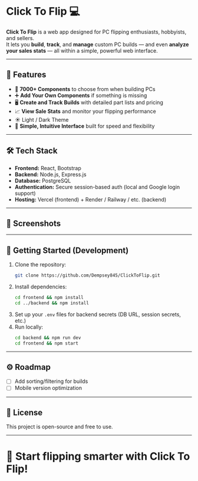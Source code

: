 # Click To Flip 💻

**Click To Flip** is a web app designed for PC flipping enthusiasts, hobbyists, and sellers.  
It lets you **build**, **track**, and **manage** custom PC builds — and even **analyze your sales stats** — all within a simple, powerful web interface.

---

## 🚀 Features
- 🔎 **7000+ Components** to choose from when building PCs
- ➕ **Add Your Own Components** if something is missing
- 🖥️ **Create and Track Builds** with detailed part lists and pricing
- 📈 **View Sale Stats** and monitor your flipping performance
- ☀️ Light / Dark Theme
- 🎯 **Simple, Intuitive Interface** built for speed and flexibility

---

## 🛠 Tech Stack
- **Frontend:** React, Bootstrap
- **Backend:** Node.js, Express.js
- **Database:** PostgreSQL
- **Authentication:** Secure session-based auth (local and Google login support)
- **Hosting:** Vercel (frontend) + Render / Railway / etc. (backend)

---

## 📸 Screenshots

---

## 🧰 Getting Started (Development)
1. Clone the repository:
   ```bash
   git clone https://github.com/Dempsey845/ClickToFlip.git
   ```
2. Install dependencies:
   ```bash
   cd frontend && npm install
   cd ../backend && npm install
   ```
3. Set up your `.env` files for backend secrets (DB URL, session secrets, etc.)
4. Run locally:
   ```bash
   cd backend && npm run dev
   cd frontend && npm start
   ```

---

## ⚙️ Roadmap
- [ ] Add sorting/filtering for builds
- [ ] Mobile version optimization

---

## 📜 License
This project is open-source and free to use.  

---

# 🌟 Start flipping smarter with **Click To Flip**!
